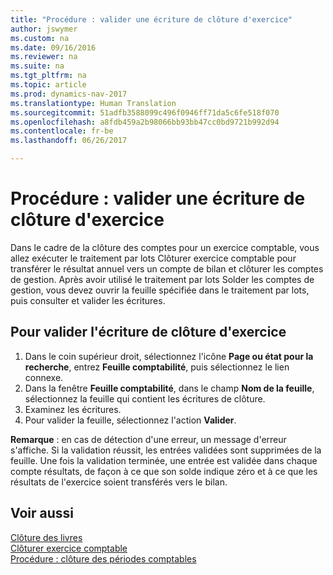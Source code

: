 ```yaml
---
title: "Procédure : valider une écriture de clôture d'exercice"
author: jswymer
ms.custom: na
ms.date: 09/16/2016
ms.reviewer: na
ms.suite: na
ms.tgt_pltfrm: na
ms.topic: article
ms.prod: dynamics-nav-2017
ms.translationtype: Human Translation
ms.sourcegitcommit: 51adfb3588099c496f0946ff71da5c6fe518f070
ms.openlocfilehash: a8fdb459a2b98066bb93bb47cc0bd9721b992d94
ms.contentlocale: fr-be
ms.lasthandoff: 06/26/2017

---
```

# <a name="how-to-post-year-end-closing-entry"></a>Procédure : valider une écriture de clôture d'exercice
Dans le cadre de la clôture des comptes pour un exercice comptable, vous allez exécuter le traitement par lots Clôturer exercice comptable pour transférer le résultat annuel vers un compte de bilan et clôturer les comptes de gestion. Après avoir utilisé le traitement par lots Solder les comptes de gestion, vous devez ouvrir la feuille spécifiée dans le traitement par lots, puis consulter et valider les écritures.

## <a name="to-post-the-year-end-closing-entry"></a>Pour valider l'écriture de clôture d'exercice
1. Dans le coin supérieur droit, sélectionnez l'icône **Page ou état pour la recherche**, entrez **Feuille comptabilité**, puis sélectionnez le lien connexe.
2. Dans la fenêtre **Feuille comptabilité**, dans le champ **Nom de la feuille**, sélectionnez la feuille qui contient les écritures de clôture.
3. Examinez les écritures.
4. Pour valider la feuille, sélectionnez l'action **Valider**.

**Remarque** : en cas de détection d'une erreur, un message d'erreur s'affiche. Si la validation réussit, les entrées validées sont supprimées de la feuille. Une fois la validation terminée, une entrée est validée dans chaque compte résultats, de façon à ce que son solde indique zéro et à ce que les résultats de l'exercice soient transférés vers le bilan.

## <a name="see-also"></a>Voir aussi
[Clôture des livres](year-close-books.md)  
[Clôturer exercice comptable](year-close-income-statement.md)  
[Procédure : clôture des périodes comptables](year-close-account-periods.md)  
